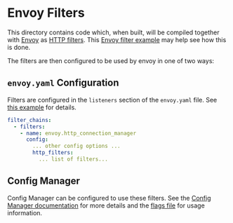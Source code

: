 # Envoy Filters

This directory contains code which, when built, will be compiled together with
[Envoy][Envoy Home] as [HTTP filters][HTTP Filters]. This
[Envoy filter example][Envoy filter example] may help see how this is done.

The filters are then configured to be used by envoy in one of two ways:

## `envoy.yaml` Configuration

Filters are configured in the `listeners` section of the `envoy.yaml` file.
See [this example][example envoy] for details.

```yaml
filter_chains:
  - filters:
    - name: envoy.http_connection_manager
      config:
        ... other config options ...
        http_filters:
          ... list of filters...
```

## Config Manager

Config Manager can be configured to use these filters. See the
[Config Manager documentation][Config Manager] for more details and the
[flags file][Config Manager flags] for usage information.

[Config Manager]: ../go/README.md
[Config Manager flags]: ../go/flags/flags.go
[Envoy filter example]: https://github.com/envoyproxy/envoy-filter-example
[Envoy Home]: https://www.envoyproxy.io/
[example envoy]: http/service_control/testdata/envoy.yaml
[HTTP Filters]: https://www.envoyproxy.io/docs/envoy/latest/intro/arch_overview/http_filters

